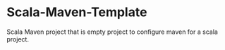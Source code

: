 # Scala-Maven-Template

Scala Maven project that is empty project to configure maven for  a scala project.
